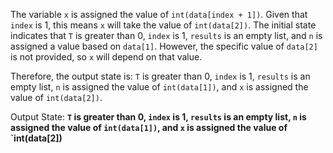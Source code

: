 The variable `x` is assigned the value of `int(data[index + 1])`. Given that `index` is 1, this means `x` will take the value of `int(data[2])`. The initial state indicates that `T` is greater than 0, `index` is 1, `results` is an empty list, and `n` is assigned a value based on `data[1]`. However, the specific value of `data[2]` is not provided, so `x` will depend on that value.

Therefore, the output state is: `T` is greater than 0, `index` is 1, `results` is an empty list, `n` is assigned the value of `int(data[1])`, and `x` is assigned the value of `int(data[2])`.

Output State: **`T` is greater than 0, `index` is 1, `results` is an empty list, `n` is assigned the value of `int(data[1])`, and `x` is assigned the value of `int(data[2])**